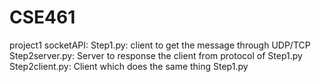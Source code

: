 # CSE461 
project1 socketAPI:
Step1.py: client to get the message through UDP/TCP
Step2server.py: Server to response the client from protocol of Step1.py
Step2client.py: Client which does the same thing Step1.py
